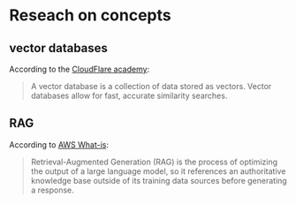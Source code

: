 # Reseach on concepts

## vector databases

According to the [CloudFlare academy](https://www.google.com/url?sa=t&source=web&rct=j&opi=89978449&url=https://www.cloudflare.com/learning/ai/what-is-vector-database/&ved=2ahUKEwjN06HAw4qHAxXlmIkEHQ2XD4AQFnoECBkQAQ&usg=AOvVaw3P69VzevUEenuCJr-hXRj4):

>    A vector database is a collection of data stored as vectors. Vector databases allow for fast, accurate similarity searches.

## RAG

According to [AWS What-is](https://aws.amazon.com/what-is/retrieval-augmented-generation/):

>   Retrieval-Augmented Generation (RAG) is the process of optimizing the output of a large language model, so it references an authoritative knowledge base outside of its training data sources before generating a response.

